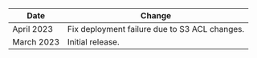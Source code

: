 | Date         | Change           |
|---------------|-------------------|
| April 2023 | Fix deployment failure due to S3 ACL changes. |
| March 2023 | Initial release. |